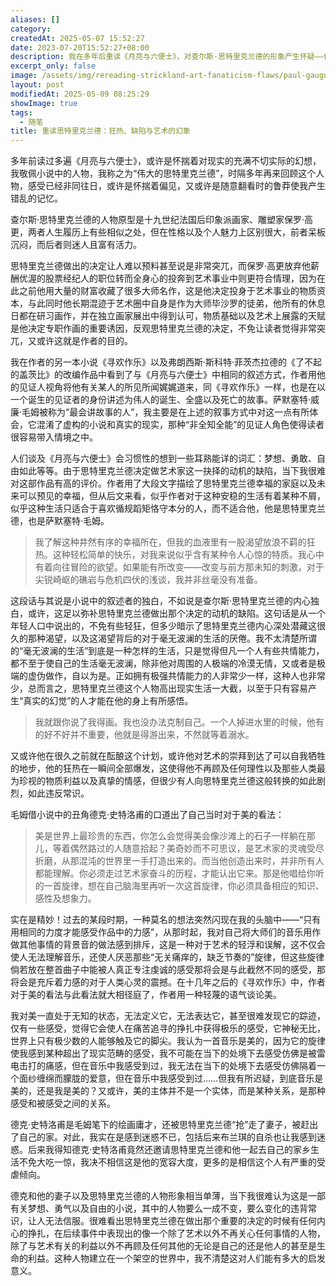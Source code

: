 ```yaml
---
aliases: []
category: 
createdAt: 2025-05-07 15:52:27
date: 2023-07-20T15:52:27+08:00
description: 我在多年后重读《月亮与六便士》，对查尔斯·思特里克兰德的形象产生怀疑——他的艺术狂热缺乏现实动机，与原型高更的理性选择形成鲜明对比。毛姆用见证者视角模糊虚构与真实，但思特里克兰德的突然转变、对家庭的冷漠、德克夫妇的扁平化处理，让“我”逐渐意识到这部小说并非关于梦想，而是毛姆对秩序生活的隐秘反叛。书中关于“美必须用痛苦换取”的论述曾让“我”震撼，但如今看来，这种美学观与后续作品《寻欢作乐》中的轻蔑形成矛盾。艺术是否真需以人性为代价？思特里克兰德或许只是毛姆精心设计的叙事幻象，一个拒绝共情的文学实验品。
excerpt_only: false
image: /assets/img/rereading-strickland-art-fanaticism-flaws/paul-gauguin.jpg
layout: post
modifiedAt: 2025-05-09 08:25:29
showImage: true
tags:
  - 随笔
title: 重读思特里克兰德：狂热、缺陷与艺术的幻象
---
```


多年前读过多遍《月亮与六便士》，或许是怀揣着对现实的充满不切实际的幻想，我敬佩小说中的人物，我称之为“伟大的思特里克兰德”，时隔多年再来回顾这个人物，感受已经非同往日，或许是怀揣着偏见，又或许是随意翻看时的鲁莽使我产生错乱的记忆。

查尔斯·思特里克兰德的人物原型是十九世纪法国后印象派画家、雕塑家保罗·高更，两者人生履历上有些相似之处，但在性格以及个人魅力上区别很大，前者呆板沉闷，而后者则迷人且富有活力。

思特里克兰德做出的决定让人难以预料甚至说是非常突兀，而保罗·高更放弃他薪酬优渥的股票经纪人的职位转而全身心的投奔到艺术事业中则更符合情理，因为在此之前他用大量的财富收藏了很多大师名作，这是他决定投身于艺术事业的物质资本，与此同时他长期混迹于艺术圈中自身是作为大师毕沙罗的徒弟，他所有的休息日都在研习画作，并在独立画家展出中得到认可，物质基础以及艺术上展露的天赋是他决定专职作画的重要诱因，反观思特里克兰德的决定，不免让读者觉得非常突兀，又或许这就是作者的目的。

我在作者的另一本小说《寻欢作乐》以及弗朗西斯·斯科特·菲茨杰拉德的《了不起的盖茨比》的改编作品中看到了与《月亮与六便士》中相同的叙述方式，作者用他的见证人视角将他有关某人的所见所闻娓娓道来，同《寻欢作乐》一样，也是在以一个诞生的见证者的身份讲述为伟人的诞生、全盛以及死亡的故事。萨默塞特·威廉·毛姆被称为“最会讲故事的人”，我主要是在上述的叙事方式中对这一点有所体会，它混淆了虚构的小说和真实的现实，那种“非全知全能”的见证人角色使得读者很容易带入情境之中。

人们谈及《月亮与六便士》会习惯性的想到一些耳熟能详的词汇：梦想、勇敢、自由如此等等。由于思特里克兰德决定做艺术家这一抉择的动机的缺陷，当下我很难对这部作品有高的评价。作者用了大段文字描绘了思特里克兰德幸福的家庭以及未来可以预见的幸福，但从后文来看，似乎作者对于这种安稳的生活有着某种不屑，似乎这种生活只适合于喜欢循规蹈矩恪守本分的人，而不适合他，他是思特里克兰德，也是萨默塞特·毛姆。

> 我了解这种井然有序的幸福所在，但我的血液里有一股渴望放浪不羁的狂热。这种轻松简单的快乐，对我来说似乎含有某种令人心惊的特质。我心中有着向往冒险的欲望。如果能有所改变——改变与前方那未知的刺激，对于尖锐崎岖的礁岩与危机四伏的浅谈，我并非丝毫没有准备。

这段话与其说是小说中的叙述者的独白，不如说是查尔斯·思特里克兰德的内心独白，或许，这足以弥补思特里克兰德做出那个决定的动机的缺陷。这句话是从一个年轻人口中说出的，不免有些轻狂，但多少暗示了思特里克兰德内心深处潜藏这很久的那种渴望，以及这渴望背后的对于毫无波澜的生活的厌倦。我不太清楚所谓的“毫无波澜的生活”到底是一种怎样的生活，只是觉得但凡一个人有些共情能力，都不至于使自己的生活毫无波澜，除非他对周围的人极端的冷漠无情，又或者是极端的虚伪做作，自以为是。正如拥有极强共情能力的人非常少一样，这种人也非常少，总而言之，思特里克兰德这个人物高出现实生活一大截，以至于只有容易产生“真实的幻觉”的人才能在他的身上有所感悟。

> 我就跟你说了我得画。我也没办法克制自己。一个人掉进水里的时候，他有的好不好并不重要，他就是得游出来，不然就等着溺水。

又或许他在很久之前就在酝酿这个计划，或许他对艺术的崇拜到达了可以自我牺牲的地步，他的狂热在一瞬间全部爆发，这使得他不再顾及任何理性以及那些人类最为珍视的物质利益以及真挚的情感，但很少有人向思特里克兰德这般转换的如此剧烈，如此违反常识。

毛姆借小说中的丑角德克·史特洛甫的口道出了自己当时对于美的看法：

> 美是世界上最珍贵的东西，你怎么会觉得美会像沙滩上的石子一样躺在那儿，等着偶然路过的人随意拾起？美奇妙而不可思议，是艺术家的灵魂受尽折磨，从那混沌的世界里一手打造出来的。而当他创造出来时，并非所有人都能理解。你必须走过艺术家奋斗的历程，才能认出它来。那是他唱给你听的一首旋律，想在自己脑海里再听一次这首旋律，你必须具备相应的知识、感性及想象力。

实在是精妙！过去的某段时期，一种莫名的想法突然闪现在我的头脑中——“只有用相同的力度才能感受作品中的力感”，从那时起，我对自己将大师们的音乐用作做其他事情的背景音的做法感到排斥，这是一种对于艺术的轻浮和误解，这不仅会使人无法理解音乐，还使人厌恶那些“无关痛痒的，缺乏节奏的”旋律，但这些旋律倘若放在整首曲子中能被人真正专注虔诚的感受那将会是与此截然不同的感受，那将会是充斥着力感的对于人类心灵的震撼。在十几年之后的《寻欢作乐》中，作者对于美的看法与此看法就大相径庭了，作者用一种轻蔑的语气谈论美。

我对美一直处于无知的状态，无法定义它，无法表达它，甚至很难发现它的踪迹，仅有一些感受，觉得它会使人在痛苦追寻的挣扎中获得极乐的感受，它神秘无比，世界上只有极少数的人能够触及它的脚尖。我认为一首音乐是美的，因为它的旋律使我感到某种超出了现实范畴的感受，我不可能在当下的处境下去感受仿佛是被雷电击打的痛感，但在音乐中我感受到过，我无法在当下的处境下去感受仿佛隔着一个面纱缠绵而朦胧的爱意，但在音乐中我感受到过……但我有所迟疑，到底音乐是美的，还是我是美的？又或许，美的主体并不是一个实体，而是某种关系，是那种感受和被感受之间的关系。

德克·史特洛甫是毛姆笔下的绘画庸才，还被思特里克兰德“抢”走了妻子，被赶出了自己的家。对此，我实在是感到迷惑不已，包括后来布兰琪的自杀也让我感到迷惑。后来我得知德克·史特洛甫竟然还邀请思特里克兰德和他一起去自己的家乡生活不免大吃一惊，我决不相信这是他的宽容大度，更多的是相信这个人有严重的受虐倾向。

德克和他的妻子以及思特里克兰德的人物形象相当单薄，当下我很难认为这是一部有关梦想、勇气以及自由的小说，其中的人物要么一成不变，要么变化的违背常识，让人无法信服。很难看出思特里克兰德在做出那个重要的决定的时候有任何内心的挣扎，在后续事件中表现出的像一个除了艺术以外不再关心任何事情的人物，除了与艺术有关的利益以外不再顾及任何其他的无论是自己的还是他人的甚至是生命的利益。这种人物建立在一个架空的世界中，我不清楚这对人们能有多大的启发意义。
